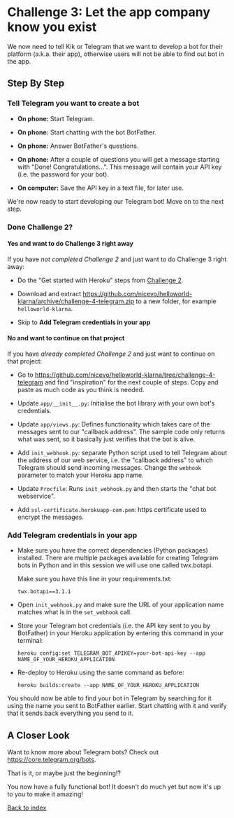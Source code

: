 # Challenge 3: Let the app company know you exist

We now need to tell Kik or Telegram that we want to develop a bot for their platform (a.k.a. their app), otherwise users will not be able to find out bot in the app.

## Step By Step

### Tell Telegram you want to create a bot

- **On phone:** Start Telegram.
- **On phone:** Start chatting with the bot BotFather.
- **On phone:** Answer BotFather's questions.
- **On phone:** After a couple of questions you will get a message starting with "Done! Congratulations...". This message will contain your API key (i.e. the password for your bot).

- **On computer:** Save the API key in a text file, for later use.

We're now ready to start developing our Telegram bot! Move on to the next step.

### Done Challenge 2?

#### Yes and want to do Challenge 3 right away

If you have _not completed Challenge 2_ and just want to do Challenge 3 right away:

- Do the "Get started with Heroku" steps from [Challenge 2](./challenge-heroku.md).

- Download and extract <https://github.com/nicevo/helloworld-klarna/archive/challenge-4-telegram.zip> to a new folder, for example `helloworld-klarna`.
- Skip to **Add Telegram credentials in your app**

#### No and want to continue on that project

If you have _already completed Challenge 2_ and just want to continue on that project:

  - Go to <https://github.com/nicevo/helloworld-klarna/tree/challenge-4-telegram> and find "inspiration" for the next couple of steps. Copy and paste as much code as you think is needed.

  - Update `app/__init__.py`: Initialise the bot library with your own bot's credentials.

  - Update `app/views.py`: Defines functionality which takes care of the messages sent to our "callback address". The sample code only returns what was sent, so it basically just verifies that the bot is alive.

  - Add `init_webhook.py`: separate Python script used to tell Telegram about the address of our web service, i.e. the "callback address" to which Telegram should send incoming messages. Change the `webhook` parameter to match your Heroku app name.

  - Update `Procfile`: Runs `init_webhook.py` and then starts the "chat bot webservice".

  - Add `ssl-certificate.herokuapp-com.pem`: https certificate used to encrypt the messages.

### Add Telegram credentials in your app
- Make sure you have the correct dependencies (Python packages) installed. There are multiple packages available for creating Telegram bots in Python and in this session we will use one called twx.botapi.

  Make sure you have this line in your requirements.txt:

  ```
  twx.botapi==3.1.1
  ```

- Open `init_webhook.py` and make sure the URL of your application name matches what is in the `set_webhook` call.

- Store your Telegram bot credentials (i.e. the API key sent to you by BotFather) in your Heroku application by entering this command in your terminal:

  ```
  heroku config:set TELEGRAM_BOT_APIKEY=your-bot-api-key --app NAME_OF_YOUR_HEROKU_APPLICATION
  ```

- Re-deploy to Heroku using the same command as before:

  ```
  heroku builds:create --app NAME_OF_YOUR_HEROKU_APPLICATION
  ```

You should now be able to find your bot in Telegram by searching for it using the name you sent to BotFather earlier. Start chatting with it and verify that it sends back everything you send to it.

## A Closer Look

Want to know more about Telegram bots? Check out <https://core.telegram.org/bots>.

That is it, or maybe just the beginning!?

You now have a fully functional bot! It doesn't do much yet but now it's up to you to make it amazing!

[Back to index](./index.md)
